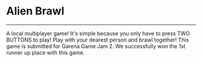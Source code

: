 # Alien Brawl
---
A local multiplayer game! It's simple because you only have to press TWO BUTTONS to play! Play with your dearest person and brawl together!
This game is submitted for Garena Game Jam 2. We successfully won the 1st runner up place with this game.
